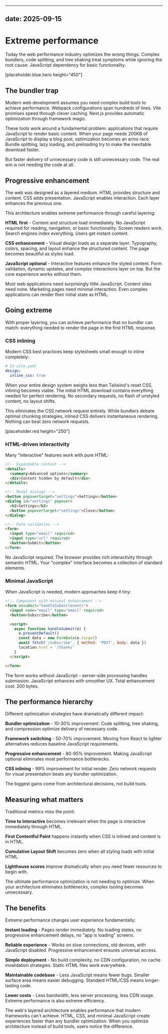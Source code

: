 
---
date: 2025-09-15
---

# Extreme performance
Today the web performance industry optimizes the wrong things. Complex bundlers, code splitting, and tree shaking treat symptoms while ignoring the root cause: JavaScript dependency for basic functionality.


[placeholder.blue.hero height="450"]


## The bundler trap
Modern web development assumes you need complex build tools to achieve performance. Webpack configurations span hundreds of lines. Vite promises speed through clever caching. Next.js provides automatic optimization through framework magic.

These tools work around a fundamental problem: applications that require JavaScript to render basic content. When your page needs 200KB of JavaScript to display a blog post, optimization becomes an arms race. Bundle splitting, lazy loading, and preloading try to make the inevitable download faster.

But faster delivery of unnecessary code is still unnecessary code. The real win is not needing the code at all.


## Progressive enhancement
The web was designed as a layered medium. HTML provides structure and content. CSS adds presentation. JavaScript enables interaction. Each layer enhances the previous one.

This architecture enables extreme performance through careful layering:

**HTML first** - Content and structure load immediately. No JavaScript required for reading, navigation, or basic functionality. Screen readers work. Search engines index everything. Users get instant content.

**CSS enhancement** - Visual design loads as a separate layer. Typography, colors, spacing, and layout enhance the structured content. The page becomes beautiful as styles load.

**JavaScript optional** - Interactive features enhance the styled content. Form validation, dynamic updates, and complex interactions layer on top. But the core experience works without them.

Most web applications need surprisingly little JavaScript. Content sites need none. Marketing pages need minimal interaction. Even complex applications can render their initial state as HTML.

## Going extreme

With proper layering, you can achieve performance that no bundler can match: everything needed to render the page in the first HTML response.

### CSS inlining

Modern CSS best practices keep stylesheets small enough to inline completely:

```yaml
# In site.yaml
design:
  inline_css: true
```

When your entire design system weighs less than Tailwind's reset CSS, inlining becomes viable. The initial HTML download contains everything needed for perfect rendering. No secondary requests, no flash of unstyled content, no layout shifts.

This eliminates the CSS network request entirely. While bundlers debate optimal chunking strategies, inlined CSS delivers instantaneous rendering. Nothing can beat zero network requests.


[placeholder.red height="250"]


### HTML-driven interactivity

Many "interactive" features work with pure HTML:

```html
<!-- Expandable content -->
<details>
  <summary>Advanced options</summary>
  <div>Content hidden by default</div>
</details>

<!-- Modal dialogs -->
<button popovertarget="settings">Settings</button>
<dialog id="settings" popover>
  <h2>Settings</h2>
  <button popovertarget="settings">Close</button>
</dialog>

<!-- Form validation -->
<form>
  <input type="email" required>
  <input type="url" required>
  <button>Submit</button>
</form>
```

No JavaScript required. The browser provides rich interactivity through semantic HTML. Your "complex" interface becomes a collection of standard elements.

### Minimal JavaScript

When JavaScript is needed, modern approaches keep it tiny:

```html
<!-- Component with minimal enhancement -->
<form onsubmit="handleSubmit(event)">
  <input name="email" type="email" required>
  <button>Subscribe</button>

  <script>
    async function handleSubmit(e) {
      e.preventDefault()
      const data = new FormData(e.target)
      await fetch('/subscribe', { method: 'POST', body: data })
      location.href = '/thanks'
    }
  </script>

</form>
```

The form works without JavaScript - server-side processing handles submission. JavaScript enhances with smoother UX. Total enhancement cost: 200 bytes.

## The performance hierarchy

Different optimization strategies have dramatically different impact:

**Bundler optimization** - 10-30% improvement. Code splitting, tree shaking, and compression optimize delivery of necessary code.

**Framework switching** - 50-70% improvement. Moving from React to lighter alternatives reduces baseline JavaScript requirements.

**Progressive enhancement** - 80-95% improvement. Making JavaScript optional eliminates most performance bottlenecks.

**CSS inlining** - 99% improvement for initial render. Zero network requests for visual presentation beats any bundler optimization.

The biggest gains come from architectural decisions, not build tools.

## Measuring what matters

Traditional metrics miss the point:

**Time to Interactive** becomes irrelevant when the page is interactive immediately through HTML.

**First Contentful Paint** happens instantly when CSS is inlined and content is in HTML.

**Cumulative Layout Shift** becomes zero when all styling loads with initial HTML.

**Lighthouse scores** improve dramatically when you need fewer resources to begin with.

The ultimate performance optimization is not needing to optimize. When your architecture eliminates bottlenecks, complex tooling becomes unnecessary.

## The benefits

Extreme performance changes user experience fundamentally:

**Instant loading** - Pages render immediately. No loading states, no progressive enhancement delays, no "app is loading" screens.

**Reliable experience** - Works on slow connections, old devices, with JavaScript disabled. Progressive enhancement ensures universal access.

**Simple deployment** - No build complexity, no CDN configuration, no cache invalidation strategies. Static HTML files work everywhere.

**Maintainable codebase** - Less JavaScript means fewer bugs. Smaller surface area means easier debugging. Standard HTML/CSS means longer-lasting code.

**Lower costs** - Less bandwidth, less server processing, less CDN usage. Extreme performance is also extreme efficiency.

The web's layered architecture enables performance that modern frameworks can't achieve. HTML, CSS, and minimal JavaScript create experiences faster than any bundler optimization. When you optimize architecture instead of build tools, users notice the difference.
